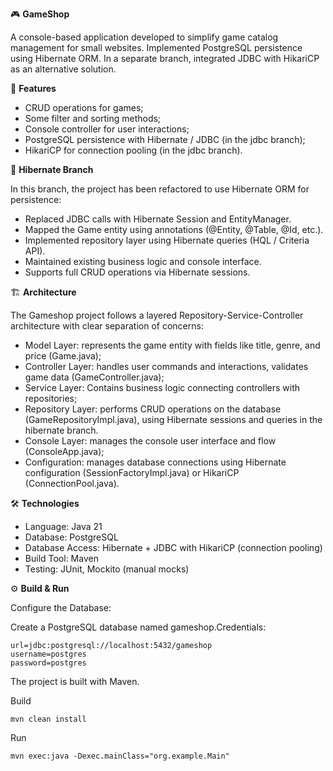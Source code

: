 🎮 **GameShop**

A console-based application developed to simplify game catalog management for small websites. 
Implemented PostgreSQL persistence using Hibernate ORM. In a separate branch, integrated JDBC with HikariCP as an alternative solution.

📌 **Features**
+ CRUD operations for games;
+ Some filter and sorting methods;
+ Console controller for user interactions;
+ PostgreSQL persistence with Hibernate / JDBC (in the jdbc branch);
+ HikariCP for connection pooling (in the jdbc branch).

🔄 **Hibernate Branch**

In this branch, the project has been refactored to use Hibernate ORM for persistence:

+ Replaced JDBC calls with Hibernate Session and EntityManager.
+ Mapped the Game entity using annotations (@Entity, @Table, @Id, etc.).
+ Implemented repository layer using Hibernate queries (HQL / Criteria API).
+ Maintained existing business logic and console interface.
+ Supports full CRUD operations via Hibernate sessions.

🏗 **Architecture**

The Gameshop project follows a layered Repository-Service-Controller architecture with clear separation of concerns:

+ Model Layer: represents the game entity with fields like title, genre, and price (Game.java);
+ Controller Layer: handles user commands and interactions, validates game data (GameController.java);
+ Service Layer: Contains business logic connecting controllers with repositories;
+ Repository Layer: performs CRUD operations on the database (GameRepositoryImpl.java), using Hibernate sessions and queries in the hibernate branch.
+ Console Layer: manages the console user interface and flow (ConsoleApp.java);
+ Configuration: manages database connections using Hibernate configuration (SessionFactoryImpl.java) or HikariCP (ConnectionPool.java).

🛠️ **Technologies**
+ Language: Java 21
+ Database: PostgreSQL
+ Database Access: Hibernate + JDBC with HikariCP (connection pooling)
+ Build Tool: Maven
+ Testing: JUnit, Mockito (manual mocks)

⚙️ **Build & Run**

Configure the Database:

Create a PostgreSQL database named gameshop.Credentials:
```
url=jdbc:postgresql://localhost:5432/gameshop
username=postgres
password=postgres
```
The project is built with Maven.

Build
```
mvn clean install
```
Run
```
mvn exec:java -Dexec.mainClass="org.example.Main"
```
